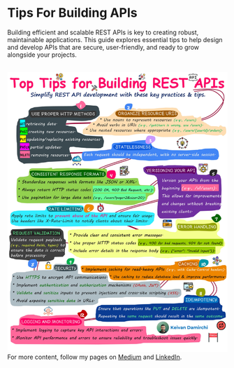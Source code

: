# Tips For Building APIs
<p>Building efficient and scalable REST APIs is key to creating robust, maintainable applications. This guide explores essential tips to help design and develop APIs that are secure, user-friendly, and ready to grow alongside your projects.</p>
<br/>
<img src="https://raw.githubusercontent.com/kavaan/tips-for-building-apis/refs/heads/main/short-api-tips-3.jpg"/>
<br/>
For more content, follow my pages on <a href="https://medium.com/@KeivanDamirchi/top-tips-for-building-rest-apis-ad20b545f5a7">Medium</a> and <a href="https://www.linkedin.com/in/kavaan-damirchi/">LinkedIn</a>.
